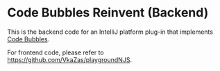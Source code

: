 # Code Bubbles Reinvent (Backend)

This is the backend code for an IntelliJ platform plug-in that implements [Code Bubbles](http://cs.brown.edu/~spr/codebubbles/).

For frontend code, please refer to https://github.com/VkaZas/playgroundNJS.
